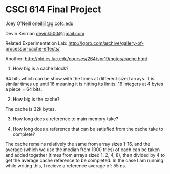 # CSCI 614 Final Project

Joey O'Neill <oneillj1@g.cofc.edu>

Devin Keirnan <devink500@gmail.com>

Related Experimentation Lab: http://igoro.com/archive/gallery-of-processor-cache-effects/

Another: http://pld.cs.luc.edu/courses/264/spr19/notes/cache.html


1. How big is a cache block?

64 bits which can be show with the times at different sized arrays. It is similar times up until 16 meaning it is hitting its limits. 16 integers at 4 bytes a piece = 64 bits.


2. How big is the cache?

The cache is 32k bytes.


3. How long does a reference to main memory take?



4. How long does a reference that can be satisfied from the cache take to complete?

The cache remains relatively the same from array sizes 1-16, and the average (which we use the median from 1000 tries) of each can be taken and added together (times from arrays sized 1, 2, 4, 8), then divided by 4 to get the average cache reference to be completed. In the case I am running while writing this, I recieve a reference average of: 55 ns.
